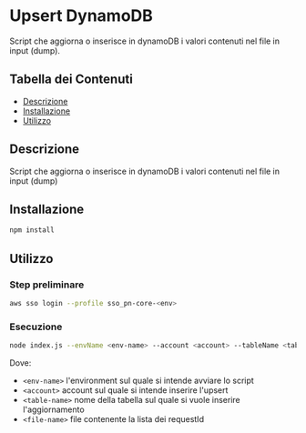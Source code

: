 # Upsert DynamoDB

Script che aggiorna o inserisce in dynamoDB i valori contenuti nel file in input (dump).

## Tabella dei Contenuti

- [Descrizione](#descrizione)
- [Installazione](#installazione)
- [Utilizzo](#utilizzo)

## Descrizione

Script che aggiorna o inserisce in dynamoDB i valori contenuti nel file in input (dump)

## Installazione

```bash
npm install
```

## Utilizzo
### Step preliminare

```bash
aws sso login --profile sso_pn-core-<env>
```

### Esecuzione
```bash
node index.js --envName <env-name> --account <account> --tableName <table-name> --fileName <file-name>

```
Dove:
- `<env-name>` l'environment sul quale si intende avviare lo script
- `<account>` account sul quale si intende inserire l'upsert
- `<table-name>` nome della tabella sul quale si vuole inserire l'aggiornamento
- `<file-name>` file contenente la lista dei requestId